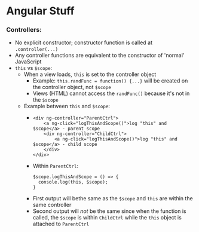 # Angular Stuff

### Controllers:
- No explicit constructor; constructor function is called at `.controller(...)`
- Any controller functions are equivalent to the constructor of 'normal' JavaScript
- `this` vs `$scope`:
  - When a view loads, `this` is set to the controller object
    - Example: `this.randFunc = function() {...}` will be created on the controller object, not `$scope`
    - Views (HTML) cannot access the `randFunc()` because it's not in the `$scope`
  - Example between `this` and `$scope`:
    - ```
      <div ng-controller="ParentCtrl">
          <a ng-click="logThisAndScope()">log "this" and $scope</a> - parent scope
          <div ng-controller="ChildCtrl">
              <a ng-click="logThisAndScope()">log "this" and $scope</a> - child scope
          </div>
      </div>
      ```
    - Within `ParentCtrl`:
      ```
      $scope.logThisAndScope = () => {
        console.log(this, $scope);
      }
      ```
    - First output will bethe same as the `$scope` and `this` are within the same controller
    - Second output will *not* be the same since when the function is called, the `$scope` is within `ChildCtrl` while the `this` object is attached to `ParentCtrl`
